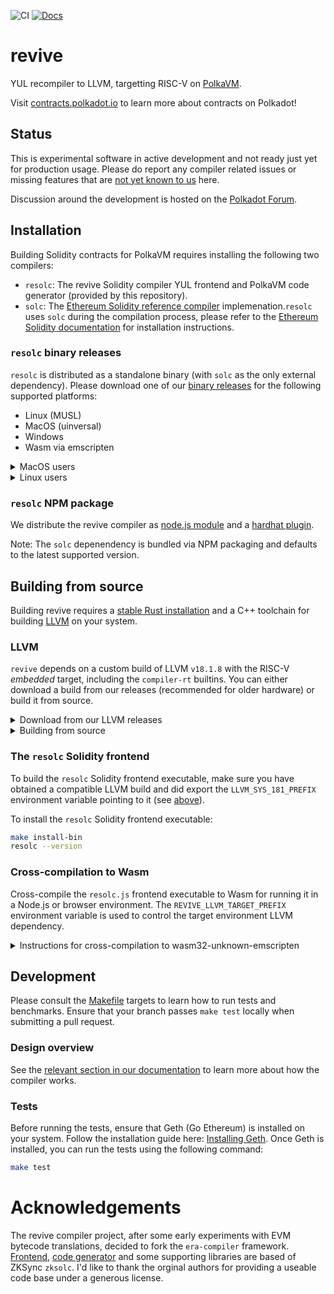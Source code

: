 ![CI](https://github.com/paritytech/revive/actions/workflows/test.yml/badge.svg)
[![Docs](https://img.shields.io/badge/Docs-contracts.polkadot.io-brightgreen.svg)](https://contracts.polkadot.io/revive_compiler/)

# revive

YUL recompiler to LLVM, targetting RISC-V on [PolkaVM](https://github.com/koute/polkavm).

Visit [contracts.polkadot.io](https://contracts.polkadot.io) to learn more about contracts on Polkadot!

## Status

This is experimental software in active development and not ready just yet for production usage. Please do report any compiler related issues or missing features that are [not yet known to us](https://contracts.polkadot.io/known_issues/) here.

Discussion around the development is hosted on the [Polkadot Forum](https://forum.polkadot.network/t/contracts-update-solidity-on-polkavm/6949#a-new-solidity-compiler-1).

## Installation
Building Solidity contracts for PolkaVM requires installing the following two compilers:
- `resolc`: The revive Solidity compiler YUL frontend and PolkaVM code generator (provided by this repository).
- `solc`: The [Ethereum Solidity reference compiler](https://github.com/ethereum/solidity/) implemenation.`resolc` uses `solc` during the compilation process, please refer to the [Ethereum Solidity documentation](https://docs.soliditylang.org/en/latest/installing-solidity.html) for installation instructions.

### `resolc` binary releases
`resolc` is distributed as a standalone binary (with `solc` as the only external dependency). Please download one of our [binary releases](https://github.com/paritytech/revive/releases) for the following supported platforms:
- Linux (MUSL)
- MacOS (uinversal)
- Windows
- Wasm via emscripten

<details>
  <summary>MacOS users</summary>

> **MacOS** users need to clear the `downloaded` attribute from the binary and set the executable flag.
> ```sh
> xattr -rc resolc-universal-apple-darwin
> chmod +x resolc-universal-apple-darwin
> ```

</details>

<details>
  <summary>Linux users</summary>

> **Linux** users need to set the executable flag.
> ```sh
> chmod +x resolc-x86_64-unknown-linux-musl
> ```

</details>


### `resolc` NPM package
We distribute the revive compiler as [node.js module](https://www.npmjs.com/package/@parity/resolc) and a [hardhat plugin](https://www.npmjs.com/package/@parity/hardhat-polkadot-resolc).

Note: The `solc` depenendency is bundled via NPM packaging and defaults to the latest supported version.

## Building from source

Building revive requires a [stable Rust installation](https://rustup.rs/) and a C++ toolchain for building [LLVM](https://github.com/llvm/llvm-project) on your system.

### LLVM

`revive` depends on a custom build of LLVM `v18.1.8` with the RISC-V _embedded_ target, including the `compiler-rt` builtins. You can either download a build from our releases (recommended for older hardware) or build it from source.

<details>
  <summary>Download from our LLVM releases</summary>

Download the [latest LLVM build](https://github.com/paritytech/revive/releases?q=LLVM+binaries+release&expanded=true) from our releases.

> **MacOS** users need to clear the `downloaded` attribute from all binaries after extracting the archive:
> ```sh
> xattr -rc </path/to/the/extracted/archive>/target-llvm/gnu/target-final/bin/*
> ```

After extracting the archive, point `$LLVM_SYS_181_PREFIX` to it:
```sh
export LLVM_SYS_181_PREFIX=</path/to/the/extracted/archive>/target-llvm/gnu/target-final
```

</details>

<details>
  <summary>Building from source</summary>

 Use the provided [revive-llvm](crates/llvm-builder/README.md) utility to compile a compatible LLVM build locally and point `$LLVM_SYS_181_PREFIX` to the installation afterwards.

The `Makefile` provides a shortcut target to obtain a compatible LLVM build:

```sh
make install-llvm
export LLVM_SYS_181_PREFIX=${PWD}/target-llvm/gnu/target-final
```

</details>

### The `resolc` Solidity frontend

To build the `resolc` Solidity frontend executable, make sure you have obtained a compatible LLVM build and did export the `LLVM_SYS_181_PREFIX` environment variable pointing to it (see [above](#LLVM)).

To install the `resolc` Solidity frontend executable:

```sh
make install-bin
resolc --version
```

### Cross-compilation to Wasm

Cross-compile the `resolc.js` frontend executable to Wasm for running it in a Node.js or browser environment. The `REVIVE_LLVM_TARGET_PREFIX` environment variable is used to control the target environment LLVM dependency.

<details>
  <summary>Instructions for cross-compilation to wasm32-unknown-emscripten</summary>

```sh
# Build the host LLVM dependency with PolkaVM target support
make install-llvm
export LLVM_SYS_181_PREFIX=${PWD}/target-llvm/gnu/target-final

# Build the target LLVM dependency with PolkaVM target support
revive-llvm --target-env emscripten clone
source emsdk/emsdk_env.sh
revive-llvm --target-env emscripten build --llvm-projects lld
export REVIVE_LLVM_TARGET_PREFIX=${PWD}/target-llvm/emscripten/target-final

# Build the resolc frontend executable
make install-wasm
make test-wasm
```

</details>

## Development

Please consult the [Makefile](Makefile) targets to learn how to run tests and benchmarks. 
Ensure that your branch passes `make test` locally when submitting a pull request.

### Design overview
See the [relevant section in our documentation](https://contracts.polkadot.io/revive_compiler/architecture) to learn more about how the compiler works. 

### Tests

Before running the tests, ensure that Geth (Go Ethereum) is installed on your system. Follow the installation guide here: [Installing Geth](https://geth.ethereum.org/docs/getting-started/installing-geth).
Once Geth is installed, you can run the tests using the following command:

```sh
make test
```
# Acknowledgements

The revive compiler project, after some early experiments with EVM bytecode translations, decided to fork the `era-compiler` framework.
[Frontend](https://github.com/matter-labs/era-compiler-solidity), [code generator](https://github.com/matter-labs/era-compiler-llvm-context) and some supporting libraries are based of ZKSync `zksolc`. I'd like to thank the orginal authors for providing a useable code base under a generous license.

